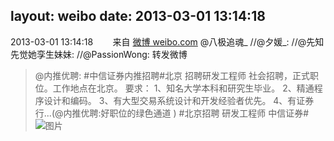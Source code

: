 layout: weibo
date: 2013-03-01 13:14:18
---
2013-03-01 13:14:18  &nbsp;&nbsp;&nbsp;&nbsp;&nbsp;&nbsp; 来自 <a href="http://weibo.com/" rel="nofollow">微博 weibo.com</a>
@八极追魂_ //@夕媛_: //@先知先觉她孪生妹妹: //@PassionWong: 转发微博
>  @内推优聘: #中信证券内推招聘#北京 招聘研发工程师  社会招聘，正式职位。工作地点在北京。   要求：    1、知名大学本科和研究生毕业。    2、精通程序设计和编码。    3、有大型交易系统设计和开发经验者优先。   4、有证券行...(@内推优聘:好职位的绿色通道 ) #北京招聘 研发工程师 中信证券# ​​​
>  ![图片](https://ww3.sinaimg.cn/large/b0b0c29cjw1e26lusoyiej.jpg)
